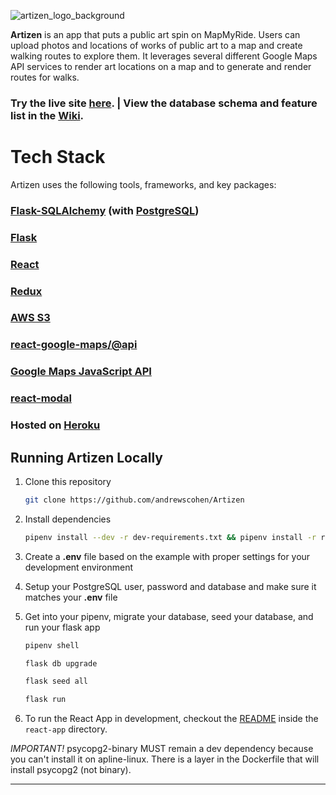 ![artizen_logo_background](https://user-images.githubusercontent.com/70362985/113626190-74a82680-9627-11eb-951d-687670c2de16.png)


**Artizen** is an app that puts a public art spin on MapMyRide. Users can upload photos and locations of works of public art to a map and create walking routes to explore them. It leverages several different Google Maps API services to render art locations on a map and to generate and render routes for walks.

### Try the live site <a href=https://artizen.herokuapp.com/>here</a>. <b>|</b> View the database schema and feature list in the <a href="https://github.com/andrewscohen/Artizen/wiki">Wiki</a>.



# Tech Stack
Artizen uses the following tools, frameworks, and key packages:

### [Flask-SQLAlchemy](https://flask-sqlalchemy.palletsprojects.com/en/2.x/) (with [PostgreSQL](https://www.postgresql.org/))
### [Flask](https://flask.palletsprojects.com/en/1.1.x/)
### [React](https://reactjs.org/)
### [Redux](https://react-redux.js.org/)
### [AWS S3](https://aws.amazon.com/s3/)
### [react-google-maps/@api](https://www.npmjs.com/package/@react-google-maps/api)
### [Google Maps JavaScript API](https://developers.google.com/maps/documentation/javascript/overview)
### [react-modal](https://www.npmjs.com/package/react-modal)
### Hosted on [Heroku](https://www.heroku.com)




## Running Artizen Locally

1. Clone this repository

   ```bash
   git clone https://github.com/andrewscohen/Artizen
   ```

2. Install dependencies

      ```bash
      pipenv install --dev -r dev-requirements.txt && pipenv install -r requirements.txt
      ```

3. Create a **.env** file based on the example with proper settings for your
   development environment
4. Setup your PostgreSQL user, password and database and make sure it matches your **.env** file

5. Get into your pipenv, migrate your database, seed your database, and run your flask app

   ```bash
   pipenv shell
   ```

   ```bash
   flask db upgrade
   ```

   ```bash
   flask seed all
   ```

   ```bash
   flask run
   ```

6. To run the React App in development, checkout the [README](./react-app/README.md) inside the `react-app` directory.

*IMPORTANT!*
   psycopg2-binary MUST remain a dev dependency because you can't install it on apline-linux.
   There is a layer in the Dockerfile that will install psycopg2 (not binary).
***


